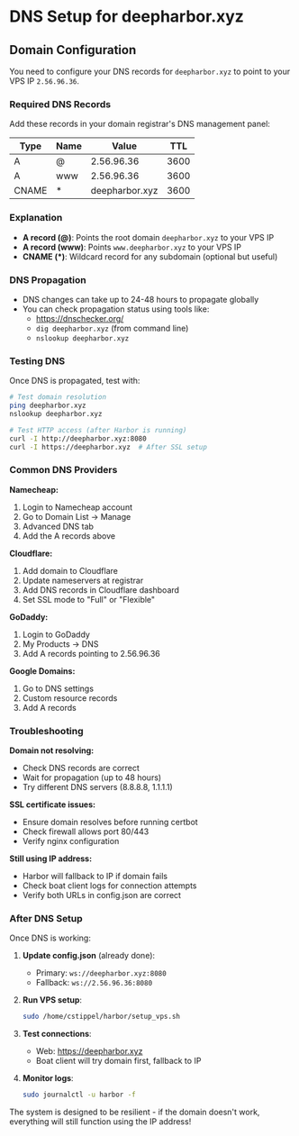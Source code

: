 # DNS Setup for deepharbor.xyz

## Domain Configuration

You need to configure your DNS records for `deepharbor.xyz` to point to your VPS IP `2.56.96.36`.

### Required DNS Records

Add these records in your domain registrar's DNS management panel:

| Type | Name | Value | TTL |
|------|------|-------|-----|
| A | @ | 2.56.96.36 | 3600 |
| A | www | 2.56.96.36 | 3600 |
| CNAME | * | deepharbor.xyz | 3600 |

### Explanation

- **A record (@)**: Points the root domain `deepharbor.xyz` to your VPS IP
- **A record (www)**: Points `www.deepharbor.xyz` to your VPS IP  
- **CNAME (*)**: Wildcard record for any subdomain (optional but useful)

### DNS Propagation

- DNS changes can take up to 24-48 hours to propagate globally
- You can check propagation status using tools like:
  - https://dnschecker.org/
  - `dig deepharbor.xyz` (from command line)
  - `nslookup deepharbor.xyz`

### Testing DNS

Once DNS is propagated, test with:

```bash
# Test domain resolution
ping deepharbor.xyz
nslookup deepharbor.xyz

# Test HTTP access (after Harbor is running)
curl -I http://deepharbor.xyz:8080
curl -I https://deepharbor.xyz  # After SSL setup
```

### Common DNS Providers

**Namecheap:**
1. Login to Namecheap account
2. Go to Domain List → Manage
3. Advanced DNS tab
4. Add the A records above

**Cloudflare:**
1. Add domain to Cloudflare
2. Update nameservers at registrar
3. Add DNS records in Cloudflare dashboard
4. Set SSL mode to "Full" or "Flexible"

**GoDaddy:**
1. Login to GoDaddy
2. My Products → DNS
3. Add A records pointing to 2.56.96.36

**Google Domains:**
1. Go to DNS settings
2. Custom resource records
3. Add A records

### Troubleshooting

**Domain not resolving:**
- Check DNS records are correct
- Wait for propagation (up to 48 hours)
- Try different DNS servers (8.8.8.8, 1.1.1.1)

**SSL certificate issues:**
- Ensure domain resolves before running certbot
- Check firewall allows port 80/443
- Verify nginx configuration

**Still using IP address:**
- Harbor will fallback to IP if domain fails
- Check boat client logs for connection attempts
- Verify both URLs in config.json are correct

### After DNS Setup

Once DNS is working:

1. **Update config.json** (already done):
   - Primary: `ws://deepharbor.xyz:8080` 
   - Fallback: `ws://2.56.96.36:8080`

2. **Run VPS setup**:
   ```bash
   sudo /home/cstippel/harbor/setup_vps.sh
   ```

3. **Test connections**:
   - Web: https://deepharbor.xyz
   - Boat client will try domain first, fallback to IP

4. **Monitor logs**:
   ```bash
   sudo journalctl -u harbor -f
   ```

The system is designed to be resilient - if the domain doesn't work, everything will still function using the IP address!

